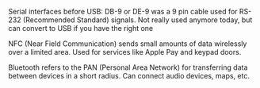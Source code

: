 Serial interfaces before USB:
	DB-9 or DE-9 was a 9 pin cable used for RS-232 (Recommended Standard) signals.
		Not really used anymore today, but can convert to USB if you have the right one

NFC (Near Field Communication) sends small amounts of data wirelessly over a limited area. Used for services like Apple Pay and keypad doors.

Bluetooth refers to the PAN (Personal Area Network) for transferring data between devices in a short radius. Can connect audio devices, maps, etc.